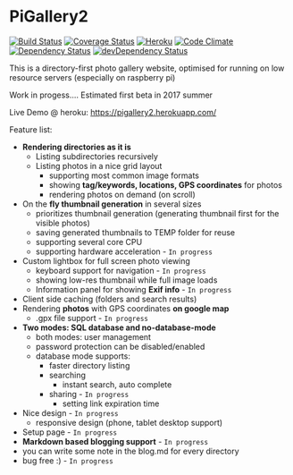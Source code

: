 # PiGallery2
[![Build Status](https://travis-ci.org/bpatrik/PiGallery2.svg?branch=master)](https://travis-ci.org/bpatrik/PiGallery2)
[![Coverage Status](https://coveralls.io/repos/github/bpatrik/PiGallery2/badge.svg?branch=master)](https://coveralls.io/github/bpatrik/PiGallery2?branch=master)
[![Heroku](https://heroku-badge.herokuapp.com/?app=pigallery2&style=flat)](https://pigallery2.herokuapp.com)
[![Code Climate](https://codeclimate.com/github/bpatrik/PiGallery2/badges/gpa.svg)](https://codeclimate.com/github/bpatrik/PiGallery2)
[![Dependency Status](https://david-dm.org/bpatrik/PiGallery2.svg)](https://david-dm.org/bpatrik/PiGallery2)
[![devDependency Status](https://david-dm.org/bpatrik/PiGallery2/dev-status.svg)](https://david-dm.org/bpatrik/PiGallery2#info=devDependencies)

This is a directory-first photo gallery website, optimised for running on low resource servers (especially on raspberry pi)


Work in progess.... Estimated first beta in 2017 summer 

Live Demo @ heroku: https://pigallery2.herokuapp.com/

Feature list:
 * **Rendering directories as it is**
   * Listing subdirectories recursively
   * Listing photos in a nice grid layout
     * supporting most common image formats
     * showing **tag/keywords, locations, GPS coordinates** for photos
     * rendering photos on demand (on scroll)
 * On the **fly thumbnail generation** in several sizes
   * prioritizes thumbnail generation (generating thumbnail first for the visible photos)
   * saving generated thumbnails to TEMP folder for reuse
   * supporting several core CPU
   * supporting hardware acceleration - `In progress`   
 * Custom lightbox for full screen photo viewing
   * keyboard support for navigation - `In progress`
   * showing low-res thumbnail while full image loads
   * Information panel for showing **Exif info** - `In progress`
 * Client side caching (folders and search results)
 * Rendering **photos** with GPS coordinates **on google map**
   * .gpx file support - `In progress`
 * **Two modes: SQL database and no-database-mode**
   * both modes: user management
   * password protection can be disabled/enabled
   * database mode supports:
     * faster directory listing
     * searching
       * instant search, auto complete
     * sharing - `In progress`
       * setting link expiration time
 * Nice design - `In progress`
    * responsive design (phone, tablet desktop support)
 * Setup page - `In progress`
 * **Markdown based blogging support** - `In progress`
  * you can write some note in the blog.md for every directory
 * bug free :) - `In progress`
